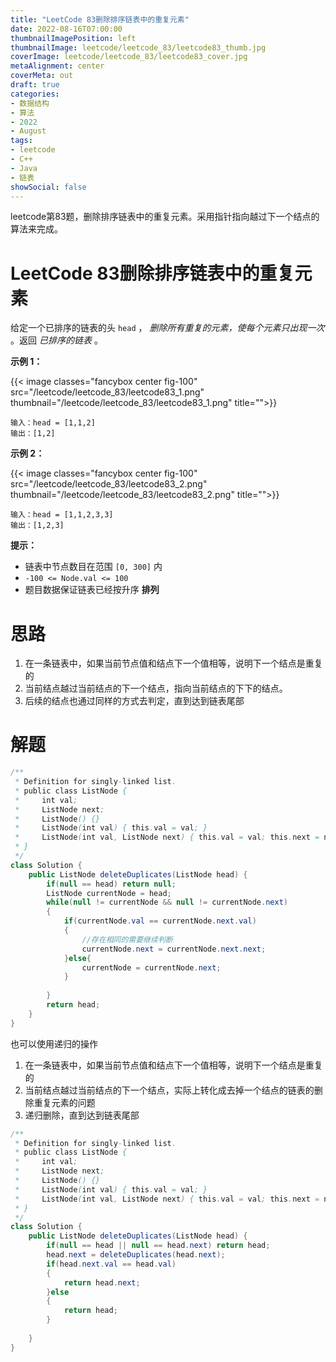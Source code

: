 ```yaml
---
title: "LeetCode 83删除排序链表中的重复元素"
date: 2022-08-16T07:00:00
thumbnailImagePosition: left
thumbnailImage: leetcode/leetcode_83/leetcode83_thumb.jpg
coverImage: leetcode/leetcode_83/leetcode83_cover.jpg
metaAlignment: center
coverMeta: out
draft: true
categories:
- 数据结构
- 算法
- 2022
- August 
tags:
- leetcode
- C++
- Java
- 链表
showSocial: false
---
```


leetcode第83题，删除排序链表中的重复元素。采用指针指向越过下一个结点的算法来完成。

<!--more-->
# LeetCode 83删除排序链表中的重复元素

给定一个已排序的链表的头 `head` ， *删除所有重复的元素，使每个元素只出现一次* 。返回 *已排序的链表* 。



**示例 1：**

{{< image classes="fancybox center fig-100" src="/leetcode/leetcode_83/leetcode83_1.png" thumbnail="/leetcode/leetcode_83/leetcode83_1.png" title="">}}

```
输入：head = [1,1,2]
输出：[1,2]
```



**示例 2：**

{{< image classes="fancybox center fig-100" src="/leetcode/leetcode_83/leetcode83_2.png" thumbnail="/leetcode/leetcode_83/leetcode83_2.png" title="">}}

```
输入：head = [1,1,2,3,3]
输出：[1,2,3]
```



**提示：**

- 链表中节点数目在范围 `[0, 300]` 内
- `-100 <= Node.val <= 100`
- 题目数据保证链表已经按升序 **排列**



# 思路

1. 在一条链表中，如果当前节点值和结点下一个值相等，说明下一个结点是重复的
2. 当前结点越过当前结点的下一个结点，指向当前结点的下下的结点。
3. 后续的结点也通过同样的方式去判定，直到达到链表尾部



# 解题

```java
/**
 * Definition for singly-linked list.
 * public class ListNode {
 *     int val;
 *     ListNode next;
 *     ListNode() {}
 *     ListNode(int val) { this.val = val; }
 *     ListNode(int val, ListNode next) { this.val = val; this.next = next; }
 * }
 */
class Solution {
    public ListNode deleteDuplicates(ListNode head) {
        if(null == head) return null;
        ListNode currentNode = head;
        while(null != currentNode && null != currentNode.next)
        {
            if(currentNode.val == currentNode.next.val)
            {
                //存在相同的需要继续判断
                currentNode.next = currentNode.next.next;
            }else{
                currentNode = currentNode.next;
            }
            
        }
        return head;
    }
}
```



也可以使用递归的操作

1. 在一条链表中，如果当前节点值和结点下一个值相等，说明下一个结点是重复的
2. 当前结点越过当前结点的下一个结点，实际上转化成去掉一个结点的链表的删除重复元素的问题
3. 递归删除，直到达到链表尾部



```java
/**
 * Definition for singly-linked list.
 * public class ListNode {
 *     int val;
 *     ListNode next;
 *     ListNode() {}
 *     ListNode(int val) { this.val = val; }
 *     ListNode(int val, ListNode next) { this.val = val; this.next = next; }
 * }
 */
class Solution {
    public ListNode deleteDuplicates(ListNode head) {
        if(null == head || null == head.next) return head;
        head.next = deleteDuplicates(head.next);
        if(head.next.val == head.val)
        {
            return head.next;
        }else
        {
            return head;
        }
        
    }
}
```

